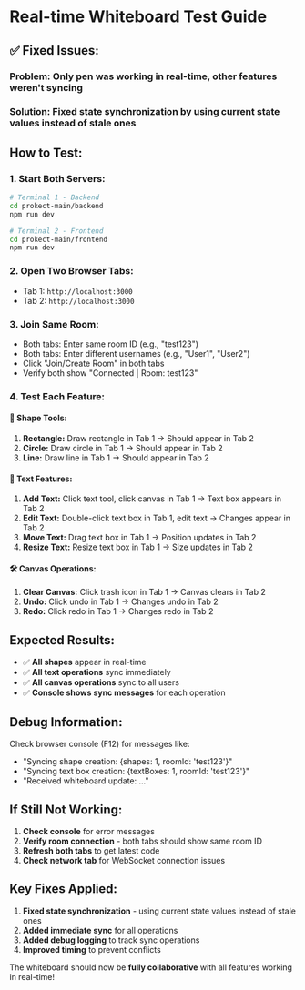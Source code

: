 # Real-time Whiteboard Test Guide

## ✅ **Fixed Issues:**

### **Problem:** Only pen was working in real-time, other features weren't syncing
### **Solution:** Fixed state synchronization by using current state values instead of stale ones

## **How to Test:**

### **1. Start Both Servers:**
```bash
# Terminal 1 - Backend
cd prokect-main/backend
npm run dev

# Terminal 2 - Frontend  
cd prokect-main/frontend
npm run dev
```

### **2. Open Two Browser Tabs:**
- Tab 1: `http://localhost:3000`
- Tab 2: `http://localhost:3000`

### **3. Join Same Room:**
- Both tabs: Enter same room ID (e.g., "test123")
- Both tabs: Enter different usernames (e.g., "User1", "User2")
- Click "Join/Create Room" in both tabs
- Verify both show "Connected | Room: test123"

### **4. Test Each Feature:**

#### **🎨 Shape Tools:**
1. **Rectangle:** Draw rectangle in Tab 1 → Should appear in Tab 2
2. **Circle:** Draw circle in Tab 1 → Should appear in Tab 2  
3. **Line:** Draw line in Tab 1 → Should appear in Tab 2

#### **📝 Text Features:**
1. **Add Text:** Click text tool, click canvas in Tab 1 → Text box appears in Tab 2
2. **Edit Text:** Double-click text box in Tab 1, edit text → Changes appear in Tab 2
3. **Move Text:** Drag text box in Tab 1 → Position updates in Tab 2
4. **Resize Text:** Resize text box in Tab 1 → Size updates in Tab 2

#### **🛠️ Canvas Operations:**
1. **Clear Canvas:** Click trash icon in Tab 1 → Canvas clears in Tab 2
2. **Undo:** Click undo in Tab 1 → Changes undo in Tab 2
3. **Redo:** Click redo in Tab 1 → Changes redo in Tab 2

## **Expected Results:**
- ✅ **All shapes** appear in real-time
- ✅ **All text operations** sync immediately
- ✅ **All canvas operations** sync to all users
- ✅ **Console shows sync messages** for each operation

## **Debug Information:**
Check browser console (F12) for messages like:
- "Syncing shape creation: {shapes: 1, roomId: 'test123'}"
- "Syncing text box creation: {textBoxes: 1, roomId: 'test123'}"
- "Received whiteboard update: ..."

## **If Still Not Working:**
1. **Check console** for error messages
2. **Verify room connection** - both tabs should show same room ID
3. **Refresh both tabs** to get latest code
4. **Check network tab** for WebSocket connection issues

## **Key Fixes Applied:**
1. **Fixed state synchronization** - using current state values instead of stale ones
2. **Added immediate sync** for all operations
3. **Added debug logging** to track sync operations
4. **Improved timing** to prevent conflicts

The whiteboard should now be **fully collaborative** with all features working in real-time!




